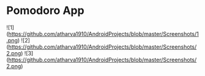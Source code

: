 # Pomodoro App 
![1] (https://github.com/atharva1910/AndroidProjects/blob/master/Screenshots/1.png)
![2] (https://github.com/atharva1910/AndroidProjects/blob/master/Screenshots/2.png)
![3] (https://github.com/atharva1910/AndroidProjects/blob/master/Screenshots/2.png)
